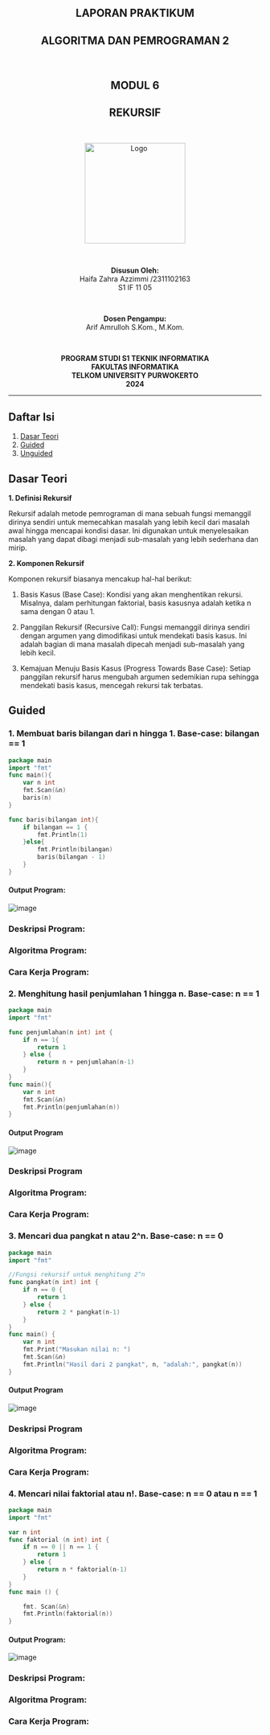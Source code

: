<h2 align="center"><strong>LAPORAN PRAKTIKUM</strong></h2>
<h2 align="center"><strong>ALGORITMA DAN PEMROGRAMAN 2</strong></h2>

<br>

<h2 align="center"><strong>MODUL 6 </strong></h2>
<h2 align="center"><strong> REKURSIF </strong></h2>

<br>

<p align="center">
  
  <img src="https://github.com/user-attachments/assets/741cb565-774a-4298-b1fb-22ebf35822f1" alt="Logo" width="200"/>

</p>

<br>

<p align="center">
  <strong>Disusun Oleh:</strong><br>
  Haifa Zahra Azzimmi /2311102163<br>
  S1 IF 11 05
</p>

<br>

<p align="center">
  <strong>Dosen Pengampu:</strong><br>
  Arif Amrulloh S.Kom., M.Kom. 
</p>

<br>

<p align="center">
  <strong>PROGRAM STUDI S1 TEKNIK INFORMATIKA</strong><br>
  <strong>FAKULTAS INFORMATIKA</strong><br>
  <strong>TELKOM UNIVERSITY PURWOKERTO</strong><br>
  <strong>2024</strong>
</p>

------

## Daftar Isi

1. [Dasar Teori](#dasar-teori)
2. [Guided](#guided)
3. [Unguided](#unguided)

## Dasar Teori
**1. Definisi Rekursif**

Rekursif adalah metode pemrograman di mana sebuah fungsi memanggil dirinya sendiri untuk memecahkan masalah yang lebih kecil dari masalah awal hingga mencapai kondisi dasar. Ini digunakan untuk menyelesaikan masalah yang dapat dibagi menjadi sub-masalah yang lebih sederhana dan mirip.

**2. Komponen Rekursif**

Komponen rekursif biasanya mencakup hal-hal berikut:

1. Basis Kasus (Base Case): Kondisi yang akan menghentikan rekursi. Misalnya, dalam perhitungan faktorial, basis kasusnya adalah ketika n sama dengan 0 atau 1.

2. Panggilan Rekursif (Recursive Call): Fungsi memanggil dirinya sendiri dengan argumen yang dimodifikasi untuk mendekati basis kasus. Ini adalah bagian di mana masalah dipecah menjadi sub-masalah yang lebih kecil.

3. Kemajuan Menuju Basis Kasus (Progress Towards Base Case): Setiap panggilan rekursif harus mengubah argumen sedemikian rupa sehingga mendekati basis kasus, mencegah rekursi tak terbatas.


## Guided
### 1. Membuat baris bilangan dari n hingga 1. Base-case: bilangan == 1
```go
package main
import "fmt"
func main(){
	var n int
	fmt.Scan(&n)
	baris(n)
}

func baris(bilangan int){
	if bilangan == 1 {
		fmt.Println(1)
	}else{
		fmt.Println(bilangan)
		baris(bilangan - 1)
	}
}

```
#### Output Program:
![image](https://github.com/user-attachments/assets/7308d33e-d64d-407e-b992-9fe9c7d6fade)

### Deskripsi Program:


### Algoritma Program:

### Cara Kerja Program:


### 2. Menghitung hasil penjumlahan 1 hingga n. Base-case: n == 1
```go
package main
import "fmt"

func penjumlahan(n int) int {
	if n == 1{
		return 1
	} else {
		return n + penjumlahan(n-1)
	}
}
func main(){
	var n int
	fmt.Scan(&n)
	fmt.Println(penjumlahan(n))
}

```

#### Output Program
![image](https://github.com/user-attachments/assets/bfb1119c-6785-4342-8116-ec4c62f9e418)

### Deskripsi Program

### Algoritma Program:

### Cara Kerja Program:


### 3. Mencari dua pangkat n atau 2^n. Base-case: n == 0
```go
package main
import "fmt"

//Fungsi rekursif untuk menghitung 2^n
func pangkat(n int) int {
	if n == 0 {
		return 1
	} else {
		return 2 * pangkat(n-1)
	}
}
func main() {
	var n int
	fmt.Print("Masukan nilai n: ")
	fmt.Scan(&n)
	fmt.Println("Hasil dari 2 pangkat", n, "adalah:", pangkat(n))
}
```
#### Output Program
![image](https://github.com/user-attachments/assets/7e406702-92a2-4884-b1c3-b4ea704a16b1)

### Deskripsi Program

### Algoritma Program:


### Cara Kerja Program:


### 4. Mencari nilai faktorial atau n!. Base-case: n == 0 atau n == 1 
```go
package main
import "fmt"

var n int
func faktorial (n int) int {
	if n == 0 || n == 1 {
		return 1
	} else {
		return n * faktorial(n-1)
	}
}
func main () {

	fmt. Scan(&n)
	fmt.Println(faktorial(n))
}
```

#### Output Program:
![image](https://github.com/user-attachments/assets/5a318a81-d4bd-40f4-a47f-e544df9a3af6)

### Deskripsi Program:

### Algoritma Program:

### Cara Kerja Program:
